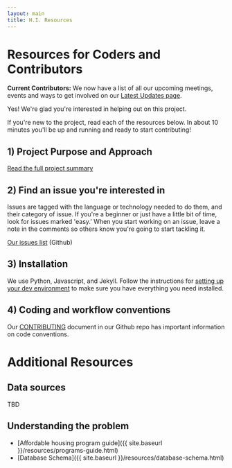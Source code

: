 ```yaml
---
layout: main
title: H.I. Resources
---
```


# Resources for Coders and Contributors

<div class="well well-sm">
  <p><strong>Current Contributors:</strong> We now have a list of all our upcoming meetings, events and ways to get involved on our <a href="{{site.baseurl}}/resources/latest">Latest Updates page</a>.</p>
</div>

Yes! We're glad you're interested in helping out on this project.

If you're new to the project, read each of the resources below. In about 10 minutes you'll be up and running and ready to start contributing!

## 1) Project Purpose and Approach
[Read the full project summary]({{site.baseurl}}/resources/summary.html)

<!--Then take a quick look at our planned [project phases]({{site.baseurl}}/resources/phases.html)-->

## 2) Find an issue you're interested in
Issues are tagged with the language or technology needed to do them, and their category of issue. If you're a beginner or just have a little bit of time, look for issues marked 'easy.' When you start working on an issue, leave a note in the comments so others know you're going to start tackling it.

[Our issues list](https://github.com/codefordc/housing-insights/issues?q=is%3Aissue+is%3Aopen+sort%3Acreated-asc) (Github)

## 3) Installation
We use Python, Javascript, and Jekyll. Follow the instructions for [setting up your dev environment](https://github.com/codefordc/housing-preservation) to make sure you have everything you need installed.


## 4) Coding and workflow conventions
Our [CONTRIBUTING](https://github.com/codefordc/housing-insights/blob/master/CONTRIBUTING.md) document in our Github repo has important information on code conventions.


# Additional Resources

## Data sources
TBD

## Understanding the problem

* [Affordable housing program guide]({{ site.baseurl }}/resources/programs-guide.html)
* [Database Schema]({{ site.baseurl }}/resources/database-schema.html)
<!--* [Roadmap]({{ site.baseurl }}/resources/roadmap.html)-->
